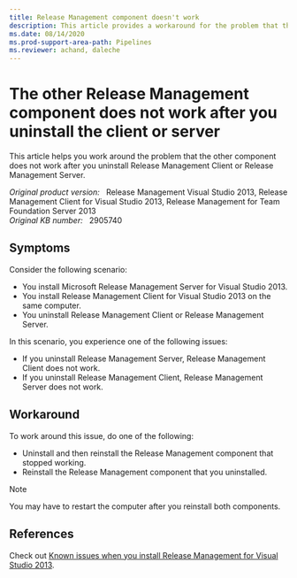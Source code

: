 ```yaml
---
title: Release Management component doesn't work
description: This article provides a workaround for the problem that the other component does not work after you uninstall Release Management Client or Release Management Server.
ms.date: 08/14/2020
ms.prod-support-area-path: Pipelines
ms.reviewer: achand, daleche
---
```

# The other Release Management component does not work after you uninstall the client or server

This article helps you work around the problem that the other component does not work after you uninstall Release Management Client or Release Management Server.

_Original product version:_ &nbsp; Release Management Visual Studio 2013, Release Management Client for Visual Studio 2013, Release Management for Team Foundation Server 2013  
_Original KB number:_ &nbsp; 2905740

## Symptoms

Consider the following scenario:

- You install Microsoft Release Management Server for Visual Studio 2013.
- You install Release Management Client for Visual Studio 2013 on the same computer.
- You uninstall Release Management Client or Release Management Server.

In this scenario, you experience one of the following issues:

- If you uninstall Release Management Server, Release Management Client does not work.
- If you uninstall Release Management Client, Release Management Server does not work.

## Workaround

To work around this issue, do one of the following:

- Uninstall and then reinstall the Release Management component that stopped working.
- Reinstall the Release Management component that you uninstalled.

> [!NOTE]
> You may have to restart the computer after you reinstall both components.

## References

Check out [Known issues when you install Release Management for Visual Studio 2013](/troubleshoot/visualstudio/install/release-management-installation-issues).
